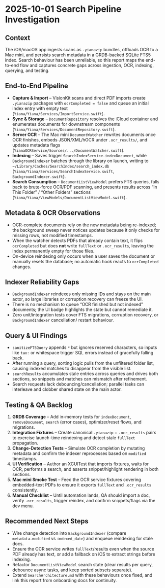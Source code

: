 # 2025-10-01 Search Pipeline Investigation

## Context
The iOS/macOS app ingests scans as `.yianazip` bundles, offloads OCR to a Mac mini, and persists search metadata in a GRDB-backed SQLite FTS5 index. Search behaviour has been unreliable, so this report maps the end-to-end flow and captures concrete gaps across ingestion, OCR, indexing, querying, and testing.

## End-to-End Pipeline
- **Capture & Import** – VisionKit scans and direct PDF imports create `.yianazip` packages with `ocrCompleted = false` and queue an initial index entry with empty text (`Yiana/Yiana/Services/ImportService.swift`).
- **Sync & Storage** – `DocumentRepository` resolves the iCloud container and enumerates documents for downstream components (`Yiana/Yiana/Services/DocumentRepository.swift`).
- **Server OCR** – The Mac mini `DocumentWatcher` rewrites documents once OCR finishes, embeds JSON/XML/hOCR under `.ocr_results/`, and updates metadata flags (`YianaOCRService/Sources/.../DocumentWatcher.swift`).
- **Indexing** – Saves trigger `SearchIndexService.indexDocument`, while `BackgroundIndexer` batches through the library on launch, writing to `~/Library/Caches/SearchIndex/search_index.db` (`Yiana/Yiana/Services/SearchIndexService.swift`, `BackgroundIndexer.swift`).
- **Search Consumption** – `DocumentListViewModel` prefers FTS queries, falls back to brute-force OCR/PDF scanning, and presents results across “In This Folder” / “Other Folders” sections (`Yiana/Yiana/ViewModels/DocumentListViewModel.swift`).

## Metadata & OCR Observations
- OCR-complete documents rely on the new metadata being re-indexed; the background sweep never notices updates because it only checks for missing rows, not modified timestamps.
- When the watcher detects PDFs that already contain text, it flips `ocrCompleted` but does **not** write `fullText` or `.ocr_results`, leaving the index permanently empty for those files.
- On-device reindexing only occurs when a user saves the document or manually resets the database; no automatic hook reacts to `ocrCompleted` changes.

## Indexer Reliability Gaps
- `BackgroundIndexer` reindexes only missing IDs and stays on the main actor, so large libraries or corruption recovery can freeze the UI.
- There is no mechanism to queue “OCR finished but not indexed” documents; the UI badge highlights the state but cannot remediate it.
- Zero unit/integration tests cover FTS migrations, corruption recovery, or `BackgroundIndexer` cancellation/ restart behaviour.

## Query & UI Findings
- `sanitizeFTSQuery` appends `*` but ignores reserved characters, so inputs like `tax:` or whitespace trigger SQL errors instead of gracefully falling back.
- After running a query, sorting logic pulls from the unfiltered folder list, causing indexed matches to disappear from the visible list.
- `searchResults` accumulates stale entries across queries and drives both sections, so snippets and matches can mismatch after refinement.
- Search requests lack debouncing/cancellation; parallel tasks can interleave and clobber shared state on the main actor.

## Testing & QA Backlog
1. **GRDB Coverage** – Add in-memory tests for `indexDocument`, `removeDocument`, `search` (error cases), optimizer/reset flows, and migrations.
2. **Integration Fixtures** – Create canonical `.yianazip` + `.ocr_results` pairs to exercise launch-time reindexing and detect stale `fullText` propagation.
3. **Change-Detection Tests** – Simulate OCR completion by mutating metadata and confirm the indexer reprocesses based on `modified` timestamps.
4. **UI Verification** – Author an XCUITest that imports fixtures, waits for OCR, performs a search, and asserts snippet/highlight rendering in both sections.
5. **Mac mini Smoke Test** – Feed the OCR service fixtures covering embedded-text PDFs to ensure it exports `fullText` and `.ocr_results` consistently.
6. **Manual Checklist** – Until automation lands, QA should import a doc, verify `.ocr_results`, trigger reindex, and confirm snippets/flags via the dev menu.

## Recommended Next Steps
- Wire change detection into `BackgroundIndexer` (compare `metadata.modified` vs `indexed_date`) and enqueue reindexing for stale docs.
- Ensure the OCR service writes `fullText`/results even when the source PDF already has text, or add a fallback on iOS to extract strings before indexing.
- Refactor `DocumentListViewModel` search state (clear results per query, debounce async tasks, and keep sorted subsets separate).
- Extend `SearchArchitecture.md` with these behaviours once fixed, and link this report from onboarding docs for continuity.
